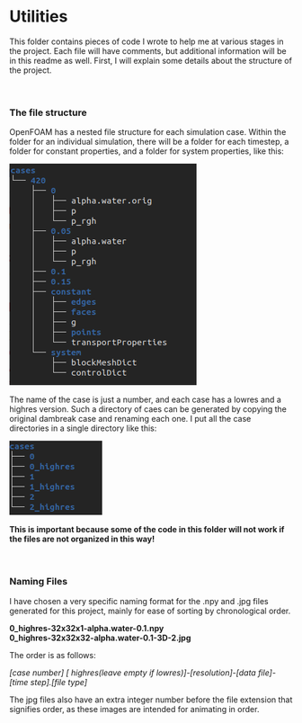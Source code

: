 # Utilities

This folder contains pieces of code I wrote to help me at various stages in the project. Each file will have comments, but
additional information will be in this readme as well. First, I will explain some details about the structure of the project.
<br>
<br>
<br>
### The file structure

OpenFOAM has a nested file structure for each simulation case. Within the folder for an individual simulation, there will be
a folder for each timestep, a folder for constant properties, and a folder for system properties, like this:

![case struct](../utilities/imgs/filestructure.png)

The name of the case is just a number, and each case has a lowres and a highres version. Such a directory of caes can be generated by copying the original dambreak case and renaming each one. I put all the case directories in a single directory like this:

![whole folder](../utilities/imgs/dirstructure.png)

__This is important because some of the code in this folder will not work if the files are not organized in this way!__
<br>
<br>
<br>
### Naming Files

I have chosen a very specific naming format for the .npy and .jpg files generated for this project, mainly for ease of sorting
by chronological order.

__0_highres-32x32x1-alpha.water-0.1.npy__
<br>
__0_highres-32x32x32-alpha.water-0.1-3D-2.jpg__

The order is as follows:

_[case number] [ _highres(leave empty if lowres)]-[resolution]-[data file]-[time step].[file type]__

The jpg files also have an extra integer number before the file extension that signifies order, as these images are intended
for animating in order.


